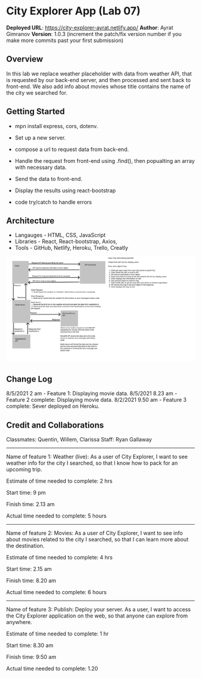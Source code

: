 # City Explorer App (Lab 07)

**Deployed URL**: https://city-explorer-ayrat.netlify.app/
**Author**: Ayrat Gimranov
**Version**: 1.0.3 (increment the patch/fix version number if you make more commits past your first submission)


## Overview
<!-- Provide a high level overview of what this application is and why you are building it, beyond the fact that it's an assignment for this class. (i.e. What's your problem domain?) -->
In this lab we replace weather placeholder with data from weather API, that is requested by our back-end server, and then processed and sent back to front-end. We also add info about movies whose title contains the name of the city we searched for.

## Getting Started
<!-- What are the steps that a user must take in order to build this app on their own machine and get it running? -->
- mpn install express, cors, dotenv.

- Set up a new server.

- compose a url to request data from back-end.

- Handle the request from front-end using .find(), then popualting an array with necessary data.

- Send the data to front-end.

- Display the results using react-bootstrap

- code try/catch to handle errors

## Architecture
<!-- Provide a detailed description of the application design. What technologies (languages, libraries, etc) you're using, and any other relevant design information. -->
- Langauges - HTML, CSS, JavaScript
- Libraries - React, React-bootstrap, Axios,
- Tools - GitHub, Netlify, Heroku, Trello, Creatly  

![UML](./src/img/lab08-uml.png)

## Change Log
<!-- Use this area to document the iterative changes made to your application as each feature is successfully implemented. Use time stamps. Here's an example:

01-01-2001 4:59pm - Application now has a fully-functional express server, with a GET route for the location resource. -->
8/5/2021 2 am - Feature 1: Displaying movie data.
8/5/2021 8.23 am - Feature 2 complete: Displaying movie data.
8/2/2021 9.50 am - Feature 3 complete: Sever deployed on Heroku.




## Credit and Collaborations
<!-- Give credit (and a link) to other people or resources that helped you build this application. -->
Classmates: Quentin, Willem, Clarissa
Staff: Ryan Gallaway

---------------

Name of feature 1: Weather (live): As a user of City Explorer, I want to see weather info for the city I searched, so that I know how to pack for an upcoming trip.

Estimate of time needed to complete: 2 hrs

Start time: 9 pm

Finish time: 2.13 am

Actual time needed to complete: 5 hours

-------

Name of feature 2: Movies: As a user of City Explorer, I want to see info about movies related to the city I searched, so that I can learn more about the destination.

Estimate of time needed to complete: 4 hrs

Start time: 2.15 am

Finish time: 8.20 am

Actual time needed to complete:  6 hours

--------

Name of feature 3: Publish: Deploy your server. As a user, I want to access the City Explorer application on the web, so that anyone can explore from anywhere.

Estimate of time needed to complete: 1 hr

Start time: 8.30 am

Finish time: 9:50 am

Actual time needed to complete: 1.20
